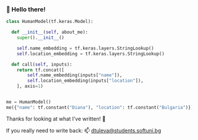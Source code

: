 ### 👋 Hello there!

```python
class HumanModel(tf.keras.Model):

  def __init__(self, about_me):
    super().__init__()

    self.name_embedding = tf.keras.layers.StringLookup()
    self.location_embedding = tf.keras.layers.StringLookup()

  def call(self, inputs):
    return tf.concat([
        self.name_embedding(inputs["name"]),
        self.location_embedding(inputs["location"]),
    ], axis=1)


me = HumanModel()
me({"name": tf.constant("Diana"), "location": tf.constant("Bulgaria")})
```

Thanks for looking at what I've written! 👀

If you really need to write back: 
📫 dtuleva@students.softuni.bg



